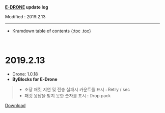 **[E-DRONE](/documents/kr/products/e_drone/) update log**

Modified : 2019.2.13

---

* Kramdown table of contents
{:toc .toc}


<br>


# 2019.2.13

- Drone: 1.0.18
- **ByBlocks for E-Drone**

> - 초당 패킷 지연 및 전송 실패시 카운트를 표시 : Retry / sec
> - 패킷 응답을 받지 못한 숫자를 표시 : Drop pack


[Download](https://s3.ap-northeast-2.amazonaws.com/byrobot/byblocks-edrone_1.0.18.apk)


<br>